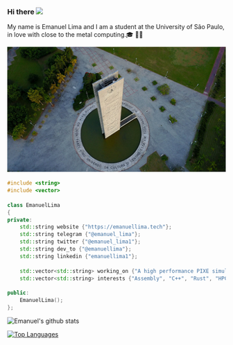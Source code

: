 ### Hi there <img src="https://raw.githubusercontent.com/MartinHeinz/MartinHeinz/master/wave.gif" width="30px">

My name is Emanuel Lima and I am a student at the University of São Paulo, in love with close to the metal computing.🎓 👨‍💻

![I am a student at the University of São Paulo](https://raw.githubusercontent.com/emanuellima1/emanuellima1/master/usp.jpg)

```cpp
#include <string>
#include <vector>

class EmanuelLima
{
private:
    std::string website {"https://emanuellima.tech"};
    std::string telegram {"@emanuel_lima"};
    std::string twitter {"@emanuel_lima1"};
    std::string dev_to {"@emanuellima"};
    std::string linkedin {"emanuellima1"};

    std::vector<std::string> working_on {"A high performance PIXE simulator in C++", "Autotuning the LLVM IR for Rust programs"};
    std::vector<std::string> interests {"Assembly", "C++", "Rust", "HPC", "Compilers", "LLVM", "Computer Architecture", "Analytic Philosophy"};

public:
    EmanuelLima();
};
```

![Emanuel's github stats](https://github-readme-stats.vercel.app/api?username=emanuellima1&show_icons=true)

[![Top Languages](https://github-readme-stats.vercel.app/api/top-langs/?username=emanuellima1&layout=compact&hide=javascript,html,css)](https://github.com/anuraghazra/github-readme-stats)
